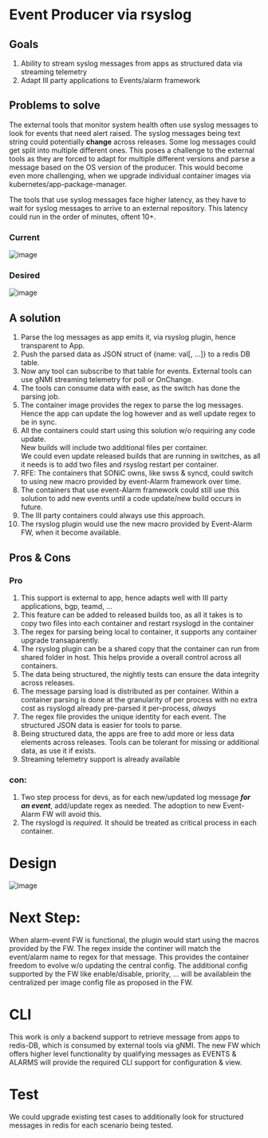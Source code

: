 # Event Producer via rsyslog

## Goals
1. Ability to stream syslog messages from apps as structured data via streaming telemetry
2. Adapt III party applications to Events/alarm framework

## Problems to solve
The external tools that monitor system health often use syslog messages to look for events that need alert raised.
The syslog messages being text string could potentially **change** across releases. Some log messages could get split into multiple different ones.
This poses a challenge to the external tools as they are forced to adapt for multiple different versions and parse a message based on the OS version of the producer.
This would become even more challenging, when we upgrade individual container images via kubernetes/app-package-manager.

The tools that use syslog messages face higher latency, as they have to wait for syslog messages to arrive to an external repository. 
This latency could run in the order of minutes, oftent 10+.

### Current
![image](https://user-images.githubusercontent.com/47282725/156665693-c701c4da-27a7-4257-9236-548898ff8092.png)

### Desired
![image](https://user-images.githubusercontent.com/47282725/156665731-c61d29bd-91f0-4626-b830-5fbbb50c781d.png)


## A solution
1. Parse the log messages as app emits it, via rsyslog plugin, hence transparent to App.
2. Push the parsed data as JSON struct of {name: val[, ...]} to a redis DB table.
3. Now any tool can subscribe to that table for events. External tools can use gNMI streaming telemetry for poll or OnChange.
4. The tools can consume data with ease, as the switch has done the parsing job.
5. The container image provides the regex to parse the log messages. Hence the app can update the log however and as well update regex to be in sync.
6. All the containers could start using this solution w/o requiring any code update.</br>
   New builds will include two additional files per container.</br>
   We could even update released builds that are running in switches, as all it needs is to add two files and rsyslog restart per container.
8. RFE: The containers that SONiC owns, like swss & syncd, could switch to using new macro provided by event-Alarm framework over time.
10. The containers that use event-Alarm framework could still use this solution to add new events until a code update/new build occurs in future.
11. The III party containers could always use this approach.
12. The rsyslog plugin would use the new macro provided by Event-Alarm FW, when it become available.

## Pros & Cons

### Pro
1) This support is external to app, hence adapts well with III party applications, bgp, teamd, ... 
2) This feature can be added to released builds too, as all it takes is to copy two files into each container and restart rsyslogd in the container
3) The regex for parsing being local to container, it supports any container upgrade transaparently.
4) The rsyslog plugin can be a shared copy that the container can run from shared folder in host. This helps provide a overall control across all containers.
5) The data being structured, the nightly tests can ensure the data integrity across releases.
6) The message parsing load is distributed as per container. Within a container parsing is done at the granularity of per process with no extra cost as rsyslogd already pre-parsed it per-process, *always*
7) The regex file provides the unique identity for each event. The structured JSON data is easier for tools to parse.
8) Being structured data, the apps are free to add more or less data elements across releases. Tools can be tolerant for missing or additional data, as use it if exists.
9) Streaming telemetry support is already available

### con:
1) Two step process for devs, as for each new/updated log message ***for an event***, add/update regex as needed. The adoption to new Event-Alarm FW will avoid this.
2) The rsyslogd is *required*. It should be treated as critical process in each container.

# Design

![image](https://user-images.githubusercontent.com/47282725/156477501-7bc587a5-b5e0-4b2b-bfe5-1a4894482f16.png)

# Next Step:
When alarm-event FW is functional, the plugin would start using the macros provided by the FW.
The regex inside the continer will match the event/alarm name to regex for that message. This provides the container freedom to evolve w/o updating the central config.
The additional config supported by the FW like enable/disable, priority, ... will be availablein the centralized per image config file as proposed in the FW.

# CLI
This work is only a backend support to retrieve message from apps to redis-DB, which is consumed by external tools via gNMI.
The new FW which offers higher level functionality by qualifying messages as EVENTS & ALARMS will provide the required CLI support for configuration & view.


# Test
We could upgrade existing test cases to additionally look for structured messages in redis for each scenario being tested.


